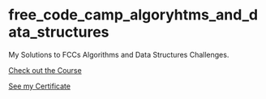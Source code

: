 # free_code_camp_algoryhtms_and_data_structures
My Solutions to FCCs Algorithms and Data Structures Challenges.
 
 [Check out the Course](https://www.freecodecamp.org/learn/javascript-algorithms-and-data-structures/basic-javascript/ "freecodecamp.org")
 
[See my Certificate](https://www.freecodecamp.org/certification/janericwalther/javascript-algorithms-and-data-structures "freecodecamp.org")
